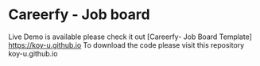 # Careerfy - Job board
Live Demo is available please check it out [Careerfy- Job Board Template] https://koy-u.github.io 
To download the code please visit this repository koy-u.github.io 
